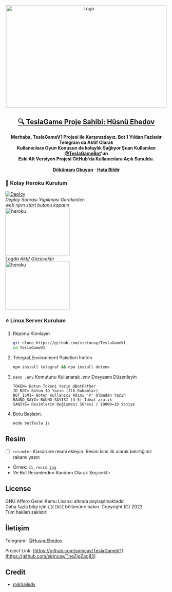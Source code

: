 <div id="top"></div>



<!-- PROJE LOGO -->
<br />
<div align="center">
  <a href="https://github.com/sirincay/TheZigZag95">
    <img src="img/tesla.png" alt="Logo" width="500" height="320">
  </a>

  <h2 align="center"><a href="https://t.me/husnuehedov">🔍 TeslaGame Proje Sahibi: Hüsnü Ehedov</a></h2>

  <p align="center">
    <b>Merhaba, TeslaGameV1 Projesi ile Karşınızdayız. Bot 1 Yıldan Fazladır Telegram da Aktif Olarak<br/>Kullanıcılara Oyun Konusun da kolaylık Sağlıyor
Şuan Kullanılan <a href="https://t.me/TheZigZag85" >@TeslaGameBot</a>'un <br/>
Eski Alt Versiyon Projesi GitHub'da Kullanıcılara Açık Sunuldu.</b>
<br/><br/>
<strong><a href="https://telegra.ph/TeslaGame-Türkçe-Oyun-Rehberi-05-29">Dökümanı Okuyun</a></strong>
    ·
    <strong><a href="https://t.me/husnuehedov">Hata Bildir</a></strong>
   </p>
</div>

### 🔹 Kolay Heroku Kurulum
  
[![Deploy](https://www.herokucdn.com/deploy/button.svg)](https://heroku.com/deploy?template=https://github.com/TheZigZag85/Bttesla)  
 <i>Deploy Sonrası Yapılması Gerekenler:</i><br/>
      <i>web npm start butonu kapatın</i><br/>
     <img src="img/heroku1.jpg" alt="heroku" width="200" height="150"><br/>
      <i>Logda Aktif Gözücektir</i><br/>
     <img src="img/heroku3.jpg" alt="heroku" width="200" height="150"> <br/>

### ⭐️ Linux Server Kurulum

1. Reponu Klonlayın
   ```sh
   git clone https://github.com/sirincay/TeslaGameV1
   cd TeslaGameV1
   ```
2. Telegraf,Environment Paketleri İndirin
   ```sh 
   npm install telegraf && npm install dotenv
   ```
3. `nano .env` Komutunu Kullanarak .env Dosyasını Düzenleyin
   ```.env
   TOKEN= Botun Tokeni Yazın @BotFather
   ID_BOT= Botun ID Yazın (İlk Rakamlar)
   BOT_ISMI= Botun Kullanıcı Adını '@' Olmadan Yazın
   RAUND_SAYI= RAUND SAYISI (3-5) İdeal aralık 
   SANIYE= Resimlerin Değişmesi Süresi / 10000=10 Saniye
   
    ```
4. Botu Başlatın.
   ```
   node botTesla.js
    ```

## Resim

- [ ] `resimler` Klasörüne resmi ekleyin. Resim İsmi İlk olarak belirtiğiniz rakamı yazın <br/>
- Örnek: `21_resim.jpg`
- Ve Bot Resimlerden Random Olarak Seçicektir

<!-- LICENSE -->
## License

GNU Affero Genel Kamu Lisansı altında paylaşılmaktadır. <br/>
Daha fazla bilgi için `LICENSE` bölümüne bakın. Copyright (C) 2022<br/>
Tüm hakları saklıdır!



## İletişim

Telegram- [@HusnuEhedov](https://t.me/husnuehedov)

Project Link: [https://github.com/sirincay/TeslaGameV1](https://github.com/sirincay/TheZigZag85)




## Credit

* [mikhailsdv](https://github.com/mikhailsdv/guess-the-age-bot)




